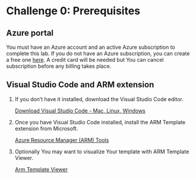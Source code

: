# Challenge 0: Prerequisites

## Azure portal

You must have an Azure account and an active Azure subscription to complete this lab. 
If you do not have an Azure subscription, you can create a free one [here](https://azure.microsoft.com/). A credit card will be needed but You can cancel subscription before any billing takes place.

## Visual Studio Code and ARM extension

1.	If you don’t have it installed, download the Visual Studio Code editor.

    [Download Visual Studio Code - Mac, Linux, Windows](https://code.visualstudio.com/Download)

2.	Once you have Visual Studio Code installed, install the ARM Template extension from Microsoft.

    [Azure Resource Manager (ARM) Tools](https://marketplace.visualstudio.com/items?itemName=msazurermtools.azurerm-vscode-tools)
    
3. Optionally You may want to visualize Your template with ARM Template Viewer.

    [Arm Template Viewer](https://marketplace.visualstudio.com/items?itemName=bencoleman.armview)
